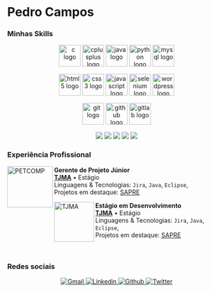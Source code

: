 # Pedro Campos

<h3>Minhas Skills</h3>

<p align="center">
  <img src="https://predocampos.github.io/assets/images/icons/c-original.svg"               alt="c logo"            width="50" height="50">
  <img src="https://predocampos.github.io/assets/images/icons/cplusplus-original.svg"       alt="cplusplus logo"    width="50" height="50">
  <img src="https://predocampos.github.io/assets/images/icons/java-original.svg"            alt="java logo"         width="50" height="50">
  <img src="https://predocampos.github.io/assets/images/icons/python-original.svg"          alt="python logo"       width="50" height="50">
  <img src="https://predocampos.github.io/assets/images/icons/mysql-original-wordmark.svg"  alt="mysql logo"        width="50" height="50">
</p>

<p align="center">
  <img src="https://predocampos.github.io/assets/images/icons/html5-original.svg"           alt="html5 logo"        width="50" height="50">
  <img src="https://predocampos.github.io/assets/images/icons/css3-original.svg"            alt="css3 logo"         width="50" height="50">
  <img src="https://predocampos.github.io/assets/images/icons/javascript-original.svg"      alt="javascript logo"   width="50" height="50">
  <img src="https://predocampos.github.io/assets/images/icons/selenium-original.svg"        alt="selenium logo"     width="50" height="50">
  <img src="https://predocampos.github.io/assets/images/icons/wordpress-original.svg"       alt="wordpress logo"    width="50" height="50">
</p>

<p align="center">
  <img src="https://predocampos.github.io/assets/images/icons/git-original.svg"             alt="git logo"          width="50" height="50">
  <img src="https://predocampos.github.io/assets/images/icons/github-original.svg"          alt="github logo"       width="50" height="50">
  <img src="https://predocampos.github.io/assets/images/icons/gitlab-original.svg"          alt="gitlab logo"       width="50" height="50">
</p>

<p align="center">
    <img src="https://img.shields.io/badge/Jira-0052CC?style=for-the-badge&logo=jira&logoColor=white">
    <img src="https://img.shields.io/badge/Figma-F24E1E?style=for-the-badge&logo=figma&logoColor=white">
    <img src="https://img.shields.io/badge/Eclipse-2C2255?style=for-the-badge&logo=eclipseide&logoColor=white">
    <img src="https://img.shields.io/badge/VScode-007ACC?style=for-the-badge&logo=visualstudiocode&logoColor=white">
    <img src="https://img.shields.io/badge/unity-FFFFFF?style=for-the-badge&logo=unity&logoColor=black">
</p>

<h3>Experiência Profissional</h3>

[<img align="left" height="95px" width="105px" alt="PETCOMP" src="https://petcompufma.org/assets/images/logos/PETComp.png">][tjma.link]
**Gerente de Projeto Júnior** \
[**TJMA**][tjma.link] • Estágio \
Linguagens & Tecnologias: `Jira`, `Java`, `Eclipse`,\
Projetos em destaque: [SAPRE]()

[<img align="left" height="92px" width="92px" alt="TJMA" src="https://www.irib.org.br/app/webroot/files/downloads/images/MARCA%20SECUNDARIA%201.png">][tjma.link]
**Estágio em Desenvolvimento** \
[**TJMA**][tjma.link] • Estágio \
Linguagens & Tecnologias: `Jira`, `Java`, `Eclipse`,\
Projetos em destaque: [SAPRE]()

<br/>

<h3>Redes sociais</h3>

<p align="center">
      <a href="mailto:phenriquebcampos@gmail.com">
        <img alt="Gmail" src="https://img.shields.io/badge/Gmail-EA4335?style=flat&logo=gmail&logoColor=white">
      </a>
      <a href="https://www.linkedin.com/in/pedro-camposti/">
        <img alt="Linkedin" src="https://img.shields.io/badge/LinkedIn-0077B5?style=flat&logo=linkedin&logoColor=white">
      </a>
      <a href="https://github.com/PredoCampos">
        <img alt="Github" src="https://img.shields.io/badge/GitHub-100000?style=flat&logo=github&logoColor=white">
      </a>
      <a href="https://twitter.com/drope_sem_rumo">
        <img alt="Twitter" src="https://img.shields.io/badge/Twitter-1DA1F2?style=flat&logo=twitter&logoColor=white">
      </a>
</p>

[//]:#

<link rel="stylesheet" href="https://cdn.jsdelivr.net/gh/devicons/devicon@v2.15.1/devicon.min.css">

[tjma.link]: <https://www.tjma.jus.br/>
